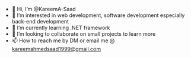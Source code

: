 - 👋 Hi, I’m @KareemA-Saad
- 👀 I’m interested in web development, software development especially back-end development 
- 🌱 I’m currently learning .NET framework
- 💞️ I’m looking to collaborate on small projects to learn more
- 📫 How to reach me by DM or email me @ kareemahmedsaad1999@gmail.com

<!---
KareemA-Saad/KareemA-Saad is a ✨ special ✨ repository because its `README.md` (this file) appears on your GitHub profile.
You can click the Preview link to take a look at your changes.
--->
